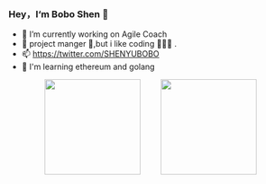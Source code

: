 ### Hey，I‘m Bobo Shen 👋

<!--
**shenyubo1982/shenyubo1982** is a ✨ _special_ ✨ repository because its `README.md` (this file) appears on your GitHub profile.
- 🤔 I’m looking for help with ...
- 💬 Ask me about ...
- 👯 I’m looking to collaborate on ...
- ⚡ Fun fact: ...
- 😄 Pronouns: ...


Here are some ideas to get you started:
-->
- 🔭 I’m currently working on Agile Coach
- 🌱 project manger 💼,but i like coding 👨🏻‍💻 .
- 📫 https://twitter.com/SHENYUBOBO
- 🧠 I'm learning ethereum and golang


<!--
[![我的 GitHub 数据](https://github-readme-stats.vercel.app/api?username=shenyubo1982)]()
-->
<div align="center">
<span>  </span>
<img height="170px" src="https://github-readme-stats.vercel.app/api?username=shenyubo1982" />
<span>  </span>
<img height="170px" src="https://github-readme-stats.vercel.app/api/top-langs/?username=shenyubo1982&layout=compact&langs_count=8" />
<span>  </span>
</div>

